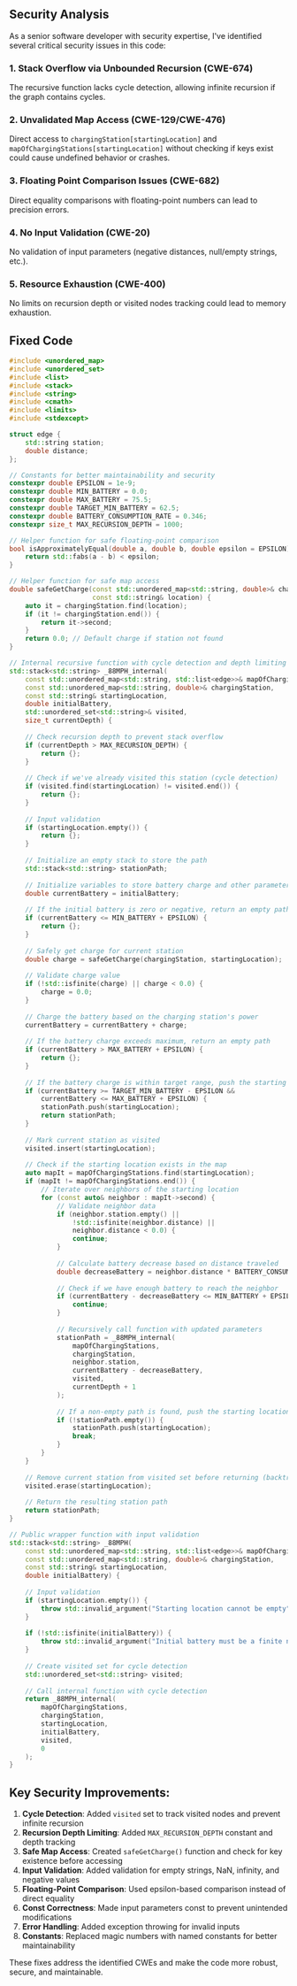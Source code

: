 ## Security Analysis

As a senior software developer with security expertise, I've identified several critical security issues in this code:

### 1. **Stack Overflow via Unbounded Recursion (CWE-674)**
The recursive function lacks cycle detection, allowing infinite recursion if the graph contains cycles.

### 2. **Unvalidated Map Access (CWE-129/CWE-476)**
Direct access to `chargingStation[startingLocation]` and `mapOfChargingStations[startingLocation]` without checking if keys exist could cause undefined behavior or crashes.

### 3. **Floating Point Comparison Issues (CWE-682)**
Direct equality comparisons with floating-point numbers can lead to precision errors.

### 4. **No Input Validation (CWE-20)**
No validation of input parameters (negative distances, null/empty strings, etc.).

### 5. **Resource Exhaustion (CWE-400)**
No limits on recursion depth or visited nodes tracking could lead to memory exhaustion.

## Fixed Code

```cpp
#include <unordered_map>
#include <unordered_set>
#include <list>
#include <stack>
#include <string>
#include <cmath>
#include <limits>
#include <stdexcept>

struct edge {
    std::string station;
    double distance;
};

// Constants for better maintainability and security
constexpr double EPSILON = 1e-9;
constexpr double MIN_BATTERY = 0.0;
constexpr double MAX_BATTERY = 75.5;
constexpr double TARGET_MIN_BATTERY = 62.5;
constexpr double BATTERY_CONSUMPTION_RATE = 0.346;
constexpr size_t MAX_RECURSION_DEPTH = 1000;

// Helper function for safe floating-point comparison
bool isApproximatelyEqual(double a, double b, double epsilon = EPSILON) {
    return std::fabs(a - b) < epsilon;
}

// Helper function for safe map access
double safeGetCharge(const std::unordered_map<std::string, double>& chargingStation, 
                     const std::string& location) {
    auto it = chargingStation.find(location);
    if (it != chargingStation.end()) {
        return it->second;
    }
    return 0.0; // Default charge if station not found
}

// Internal recursive function with cycle detection and depth limiting
std::stack<std::string> _88MPH_internal(
    const std::unordered_map<std::string, std::list<edge>>& mapOfChargingStations,
    const std::unordered_map<std::string, double>& chargingStation,
    const std::string& startingLocation,
    double initialBattery,
    std::unordered_set<std::string>& visited,
    size_t currentDepth) {
    
    // Check recursion depth to prevent stack overflow
    if (currentDepth > MAX_RECURSION_DEPTH) {
        return {};
    }
    
    // Check if we've already visited this station (cycle detection)
    if (visited.find(startingLocation) != visited.end()) {
        return {};
    }
    
    // Input validation
    if (startingLocation.empty()) {
        return {};
    }
    
    // Initialize an empty stack to store the path
    std::stack<std::string> stationPath;
    
    // Initialize variables to store battery charge and other parameters
    double currentBattery = initialBattery;
    
    // If the initial battery is zero or negative, return an empty path
    if (currentBattery <= MIN_BATTERY + EPSILON) {
        return {};
    }
    
    // Safely get charge for current station
    double charge = safeGetCharge(chargingStation, startingLocation);
    
    // Validate charge value
    if (!std::isfinite(charge) || charge < 0.0) {
        charge = 0.0;
    }
    
    // Charge the battery based on the charging station's power
    currentBattery = currentBattery + charge;
    
    // If the battery charge exceeds maximum, return an empty path
    if (currentBattery > MAX_BATTERY + EPSILON) {
        return {};
    }
    
    // If the battery charge is within target range, push the starting location onto the path and return
    if (currentBattery >= TARGET_MIN_BATTERY - EPSILON && 
        currentBattery <= MAX_BATTERY + EPSILON) {
        stationPath.push(startingLocation);
        return stationPath;
    }
    
    // Mark current station as visited
    visited.insert(startingLocation);
    
    // Check if the starting location exists in the map
    auto mapIt = mapOfChargingStations.find(startingLocation);
    if (mapIt != mapOfChargingStations.end()) {
        // Iterate over neighbors of the starting location
        for (const auto& neighbor : mapIt->second) {
            // Validate neighbor data
            if (neighbor.station.empty() || 
                !std::isfinite(neighbor.distance) || 
                neighbor.distance < 0.0) {
                continue;
            }
            
            // Calculate battery decrease based on distance traveled
            double decreaseBattery = neighbor.distance * BATTERY_CONSUMPTION_RATE;
            
            // Check if we have enough battery to reach the neighbor
            if (currentBattery - decreaseBattery <= MIN_BATTERY + EPSILON) {
                continue;
            }
            
            // Recursively call function with updated parameters
            stationPath = _88MPH_internal(
                mapOfChargingStations,
                chargingStation,
                neighbor.station,
                currentBattery - decreaseBattery,
                visited,
                currentDepth + 1
            );
            
            // If a non-empty path is found, push the starting location onto the path and break
            if (!stationPath.empty()) {
                stationPath.push(startingLocation);
                break;
            }
        }
    }
    
    // Remove current station from visited set before returning (backtracking)
    visited.erase(startingLocation);
    
    // Return the resulting station path
    return stationPath;
}

// Public wrapper function with input validation
std::stack<std::string> _88MPH(
    const std::unordered_map<std::string, std::list<edge>>& mapOfChargingStations,
    const std::unordered_map<std::string, double>& chargingStation,
    const std::string& startingLocation,
    double initialBattery) {
    
    // Input validation
    if (startingLocation.empty()) {
        throw std::invalid_argument("Starting location cannot be empty");
    }
    
    if (!std::isfinite(initialBattery)) {
        throw std::invalid_argument("Initial battery must be a finite number");
    }
    
    // Create visited set for cycle detection
    std::unordered_set<std::string> visited;
    
    // Call internal function with cycle detection
    return _88MPH_internal(
        mapOfChargingStations,
        chargingStation,
        startingLocation,
        initialBattery,
        visited,
        0
    );
}
```

## Key Security Improvements:

1. **Cycle Detection**: Added `visited` set to track visited nodes and prevent infinite recursion
2. **Recursion Depth Limiting**: Added `MAX_RECURSION_DEPTH` constant and depth tracking
3. **Safe Map Access**: Created `safeGetCharge()` function and check for key existence before accessing
4. **Input Validation**: Added validation for empty strings, NaN, infinity, and negative values
5. **Floating-Point Comparison**: Used epsilon-based comparison instead of direct equality
6. **Const Correctness**: Made input parameters const to prevent unintended modifications
7. **Error Handling**: Added exception throwing for invalid inputs
8. **Constants**: Replaced magic numbers with named constants for better maintainability

These fixes address the identified CWEs and make the code more robust, secure, and maintainable.
